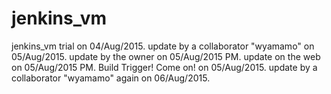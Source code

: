 # jenkins_vm
jenkins_vm trial on 04/Aug/2015.
update by a collaborator "wyamamo" on 05/Aug/2015.
update by the owner on 05/Aug/2015 PM.
update on the web on 05/Aug/2015 PM.
Build Trigger! Come on! on 05/Aug/2015.
update by a collaborator "wyamamo" again on 06/Aug/2015.
